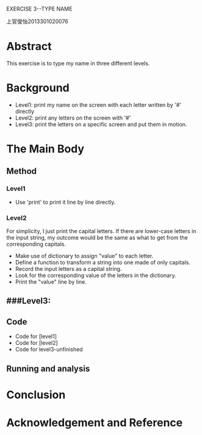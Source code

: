 EXERCISE 3--TYPE NAME

上官俊怡2013301020076

# Abstract

This exercise is to type my name in three different levels.

# Background

- Level1: print my name on the screen with each letter written by '#' directly
- Level2: print any letters on the screen with '#'
- Level3: print the letters on a specific screen and put them in motion. 

# The Main Body

## Method

### Level1  
- Use 'print' to print it line by line directly.
 
### Level2  

For simplicity, I just print the capital letters. If there are lower-case letters in the input string, my outcome would be the same as what to get from the corresponding capitals.
- Make use of dictionary to assign "value" to each letter.
- Define a function to transform a string into one made of only capitals.
- Record the input letters as a capital string.
- Look for the corresponding value of the letters in the dictionary.
- Print the "value" line by line.

###Level3:
- 


## Code

- Code for [level1]
- Code for [level2]
- Code for level3-unfinished

## Running and analysis



# Conclusion

# Acknowledgement and Reference

